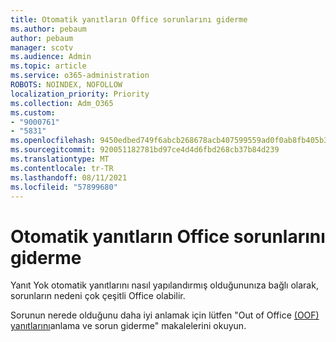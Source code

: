 ```yaml
---
title: Otomatik yanıtların Office sorunlarını giderme
ms.author: pebaum
author: pebaum
manager: scotv
ms.audience: Admin
ms.topic: article
ms.service: o365-administration
ROBOTS: NOINDEX, NOFOLLOW
localization_priority: Priority
ms.collection: Adm_O365
ms.custom:
- "9000761"
- "5831"
ms.openlocfilehash: 9450edbed749f6abcb268678acb407599559ad0f0ab8fb405b3f772c2371cdea
ms.sourcegitcommit: 920051182781bd97ce4d4d6fbd268cb37b84d239
ms.translationtype: MT
ms.contentlocale: tr-TR
ms.lasthandoff: 08/11/2021
ms.locfileid: "57899680"
---
```

# <a name="troubleshooting-out-of-office-automatic-replies"></a>Otomatik yanıtların Office sorunlarını giderme

Yanıt Yok otomatik yanıtlarını nasıl yapılandırmış olduğununıza bağlı olarak, sorunların nedeni çok çeşitli Office olabilir.

Sorunun nerede olduğunu daha iyi anlamak için lütfen "Out of Office [(OOF) yanıtlarını](https://docs.microsoft.com/exchange/troubleshoot/email-delivery/understand-troubleshoot-oof-replies)anlama ve sorun giderme" makalelerini okuyun.